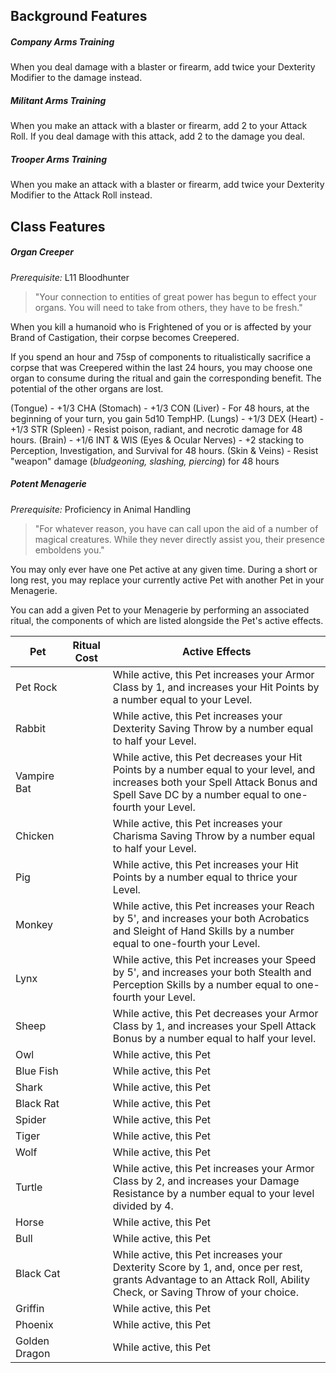 
## Background Features
##### Company Arms Training
When you deal damage with a blaster or firearm, add twice your Dexterity Modifier to the damage instead.

##### Militant Arms Training
When you make an attack with a blaster or firearm, add 2 to your Attack Roll. If you deal damage with this attack, add 2 to the damage you deal.

##### Trooper Arms Training
When you make an attack with a blaster or firearm, add twice your Dexterity Modifier to the Attack Roll instead.

## Class Features
##### Organ Creeper
*Prerequisite:* L11 Bloodhunter
> "Your connection to entities of great power has begun to effect your organs. You will need to take from others, they have to be fresh."

When you kill a humanoid who is Frightened of you or is affected by your Brand of Castigation, their corpse becomes Creepered.

If you spend an hour and 75sp of components to ritualistically sacrifice a corpse that was Creepered within the last 24 hours, you may choose one organ to consume during the ritual and gain the corresponding benefit. The potential of the other organs are lost.

(Tongue) -  +1/3 CHA
(Stomach) - +1/3 CON
(Liver) - For 48 hours, at the beginning of your turn, you gain 5d10 TempHP.
(Lungs) - +1/3 DEX
(Heart) - +1/3 STR
(Spleen) - Resist poison, radiant, and necrotic damage for 48 hours.
(Brain) - +1/6 INT & WIS
(Eyes & Ocular Nerves) - +2 stacking to Perception, Investigation, and Survival for 48 hours.
(Skin & Veins) - Resist "weapon" damage (*bludgeoning, slashing, piercing*) for 48 hours

##### Potent Menagerie
*Prerequisite:* Proficiency in Animal Handling
> "For whatever reason, you have can call upon the aid of a number of magical creatures. While they never directly assist you, their presence emboldens you."

You may only ever have one Pet active at any given time. During a short or long rest, you may replace your currently active Pet with another Pet in your Menagerie.

You can add a given Pet to your Menagerie by performing an associated ritual, the components of which are listed alongside the Pet's active effects.

| Pet           | Ritual Cost | Active Effects                                                                                                                                                                          |
| ------------- | ----------- | --------------------------------------------------------------------------------------------------------------------------------------------------------------------------------------- |
| Pet Rock      |             | While active, this Pet increases your Armor Class by 1, and increases your Hit Points by a number equal to your Level.                                                                  |
| Rabbit        |             | While active, this Pet increases your Dexterity Saving Throw by a number equal to half your Level.                                                                                      |
| Vampire Bat   |             | While active, this Pet decreases your Hit Points by a number equal to your level, and increases both your Spell Attack Bonus and Spell Save DC by a number equal to one-fourth your Level. |
| Chicken       |             | While active, this Pet increases your Charisma Saving Throw by a number equal to half your Level.                                                                                       |
| Pig           |             | While active, this Pet increases your Hit Points by a number equal to thrice your Level.                                                                                                                                                                 |
| Monkey        |             | While active, this Pet increases your Reach by 5', and increases your both Acrobatics and Sleight of Hand Skills by a number equal to one-fourth your Level.                                                                                                                                                                  |
| Lynx          |             | While active, this Pet increases your Speed by 5', and increases your both Stealth and Perception Skills by a number equal to one-fourth your Level.                                                                                                                  |
| Sheep         |             | While active, this Pet decreases your Armor Class by 1, and increases your Spell Attack Bonus by a number equal to half your level.                                                                                                                                                                |
| Owl           |             | While active, this Pet                                                                                                                                                                  |
| Blue Fish     |             | While active, this Pet                                                                                                                                                                  |
| Shark         |             | While active, this Pet                                                                                                                                                                  |
| Black Rat     |             | While active, this Pet                                                                                                                                                                  |
| Spider        |             | While active, this Pet                                                                                                                                                                  |
| Tiger         |             | While active, this Pet                                                                                                                                                                  |
| Wolf          |             | While active, this Pet                                                                                                                                                                  |
| Turtle        |             | While active, this Pet increases your Armor Class by 2, and increases your Damage Resistance by a number equal to your level divided by 4.                                              |
| Horse         |             | While active, this Pet                                                                                                                                                                  |
| Bull          |             | While active, this Pet                                                                                                                                                                  |
| Black Cat     |             | While active, this Pet increases your Dexterity Score by 1, and, once per rest, grants Advantage to an Attack Roll, Ability Check, or Saving Throw of your choice.                      |
| Griffin       |             | While active, this Pet                                                                                                                                                                  |
| Phoenix       |             | While active, this Pet                                                                                                                                                                  |
| Golden Dragon |             | While active, this Pet                                                                                                                                                                  |

